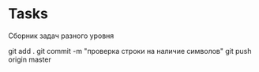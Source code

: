 # Tasks
Сборник задач разного уровня

git add .
git commit -m "проверка строки на наличие символов"
git push origin master
